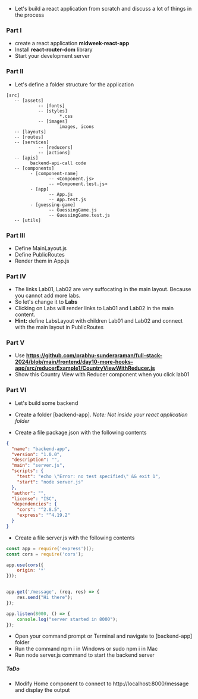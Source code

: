 * Let's build a react application from scratch and discuss a lot of things in the process

### Part I

* create a react application **midweek-react-app**
* Install **react-router-dom** library
* Start your development server

### Part II

* Let's define a folder structure for the application

```
[src]
   -- [assets]
            -- [fonts]
            -- [styles]
                    *.css
            -- [images] 
                    images, icons
   -- [layouts]
   -- [routes]
   -- [services]
            -- [reducers]
            -- [actions]
   -- [apis]
         backend-api-call code
   -- [components]
         - [component-name]
                -- <Component.js>
                -- <Component.test.js>
         - [app]
                -- App.js
                -- App.test.js       
         - [guessing-game]
                -- GuessingGame.js
                -- GuessingGame.test.js
   -- [utils]  

```

### Part III

* Define MainLayout.js
* Define PublicRoutes
* Render them in App.js

### Part IV

* The links Lab01, Lab02 are very suffocating in the main layout. Because you cannot add more labs.
* So let's change it to **Labs**
* Clicking on Labs will render links to Lab01 and Lab02 in the main content.
* **Hint:** define LabsLayout with children Lab01 and Lab02 and connect with the main layout in PublicRoutes


### Part V

* Use **https://github.com/prabhu-sunderaraman/full-stack-2024/blob/main/frontend/day10-more-hooks-app/src/reducerExample1/CountryViewWithReducer.js**
* Show this Country View with Reducer component when you click lab01


### Part VI

* Let's build some backend

* Create a folder [backend-app]. *Note: Not inside your react application folder* 
* Create a file package.json with the following contents

``` json
{
  "name": "backend-app",
  "version": "1.0.0",
  "description": "",
  "main": "server.js",
  "scripts": {
    "test": "echo \"Error: no test specified\" && exit 1",
    "start": "node server.js"
  },
  "author": "",
  "license": "ISC",
  "dependencies": {
    "cors": "^2.8.5",
    "express": "^4.19.2"
  }
}

```

* Create a file server.js with the following contents

``` javascript
const app = require('express')();
const cors = require('cors');

app.use(cors({
    origin: '*'
}));


app.get('/message', (req, res) => {
    res.send("Hi there");
});

app.listen(8000, () => {
    console.log("server started in 8000");
});
```

* Open your command prompt or Terminal and navigate to [backend-app] folder
* Run the command npm i in Windows or sudo npm i in Mac
* Run node server.js command to start the backend server

##### ToDo

* Modify Home component to connect to http://localhost:8000/message and display the output